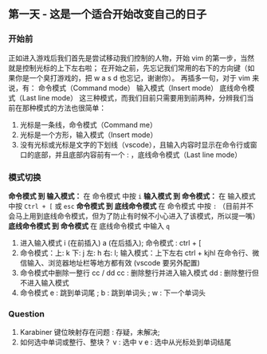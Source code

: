 ## 第一天 - 这是一个适合开始改变自己的日子

### 开始前

正如进入游戏后我们首先是尝试移动我们控制的人物，开始 vim 的第一步，当然就是控制光标的上下左右啦；
在开始之前，先忘记我们常用的右下的方向键（如果你是一个臭打游戏的，把 w a s d 也忘记，谢谢你）。
再插多一句，对于 vim 来说，有：
  命令模式（Command mode）
  输入模式（Insert mode）
  底线命令模式（Last line mode）
这三种模式，而我们目前只需要用到前两种，分辨我们当前在那种模式的方法也很简单：
  1. 光标是一条线，命令模式（Command me）
  2. 光标是一个方形，输入模式（Insert mode）
  3. 没有光标或光标是文字的下划线（vscode），且输入内容时显示在命令行或窗口的底部，并且底部内容前有一个 : ，底线命令模式（Last line mode）

### 模式切换
**命令模式 到 输入模式：** 在 命令模式 中按 `i`
**输入模式 到 命令模式：** 在 输入模式 中按 `Ctrl + [` 或 `esc`
**命令模式 到 底线命令模式** 在 命令模式 中按 `:` （目前并不会马上用到底线命令模式，但为了防止有时候不小心进入了该模式，所以提一嘴）
**底线命令模式 到 命令模式** 在 底线命令模式 中输入 `q` 

1. 进入输入模式 i (在前插入) a (在后插入); 命令模式 : ctrl + [
2. 命令模式：上: k 下: j 左: h 右: l; 
  输入模式：上下左右 ctrl + kjhl 在命令行、微信输入、浏览器地址栏等地方都有效 (vscode 要另外配置)
3. 命令模式中删除一整行 cc / dd 
  cc : 删除整行并进入输入模式
  dd : 删除整行但不进入输入模式
4. 命令模式 e : 跳到单词尾 ; b : 跳到单词头 ; w : 下一个单词头

### Question
1. Karabiner 键位映射存在问题 : 存疑，未解决;
2. 如何选中单词或整行、整块？
  v : 选中
  v e : 选中从光标处到单词结尾